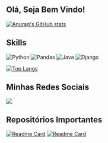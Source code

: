 ## Olá, Seja Bem Vindo!
[![Anurag's GitHub stats](https://github-readme-stats.vercel.app/api?username=antonioscript&show_icons=true&theme=tokyonight)](https://github.com/antonioscript/github-readme-stats)
## Skills
![Python](https://img.shields.io/badge/Python-FFD43B?style=for-the-badge&logo=python&logoColor=blue)
![Pandas](https://img.shields.io/badge/Pandas-2C2D72?style=for-the-badge&logo=pandas&logoColor=white)
![Java](https://img.shields.io/badge/Java-ED8B00?style=for-the-badge&logo=java&logoColor=white)
![Django](https://img.shields.io/badge/Django-092E20?style=for-the-badge&logo=django&logoColor=green)


[![Top Langs](https://github-readme-stats.vercel.app/api/top-langs/?username=antonioscript&layout=compact&theme=tokyonight)](https://github.com/anuraghazra/github-readme-stats)

## Minhas Redes Sociais
[<img src="https://img.shields.io/badge/LinkedIn-0077B5?style=for-the-badge&logo=linkedin&logoColor=white">](https://www.linkedin.com/in/antoniorochadevs/)

## Repositórios Importantes
[![Readme Card](https://github-readme-stats.vercel.app/api/pin/?username=antonioscript&repo=python&theme=tokyonight)](https://github.com/antonioscript/python)
[![Readme Card](https://github-readme-stats.vercel.app/api/pin/?username=antonioscript&repo=project_qrcode&theme=tokyonight)](https://github.com/antonioscript/project_qrcode)

